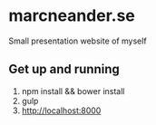 # marcneander.se
Small presentation website of myself

## Get up and running
1. npm install && bower install
2. gulp
3. [http://localhost:8000](http://localhost:8000)
